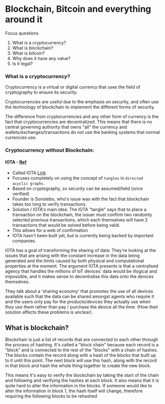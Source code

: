 # Blockchain, Bitcoin and everything around it

Focus questions
1) What is a cryptocurrency?
2) What is blockchain?
3) What is bitcoin?
4) Why does it have any value?
5) Is it legal?

### What is a cryptocurrency?
Cryptocurrency is a virtual or digital currency that uses the field of cryptography to ensure its security. 

Cryptocurrencies are useful due to the emphasis on security, and often use the technology of blockchain to implement the different forms of security. 

The difference from cryptocurrencies and any other form of currency is the fact that cryptocurrencies are decentralized. This means that there is no central governing authority that owns "all" the currency and wallets/exchanges/transactions do not use the banking systems that normal currencies use. 

### Cryptocurrency without Blockchain:


#### IOTA - [Ref](https://www.technologyreview.com/s/609771/a-cryptocurrency-without-a-blockchain-has-been-built-to-outperform-bitcoin/)
- Called IOTA [Link](https://www.iota.org/)
- Focuses completely on using the concept of `tangles` in `directed acyclic graphs`.
- Based on cryptography, so security can be assumed/held (once verified)
- Founder is Sonstebo, who's issue was with the fact that blockchain takes too long to verify transactions.
- Solution / IOTA's main idea: The IOTA "tangle" says that to place a transaction on the blockchain, the issuer must confirm two randomly selected previous transactions, which each themselves will have 2 transactions that would be solved before being valid. 
- This allows for a web of confirmation
- IOTA hasn't been built yet, but is currently being backed by important companies.

IOTA has a goal of transforming the sharing of data: They're looking at the issues that are arising with the constant increase in the data being generated and the limits caused by both physical and computational properties at the moment. The argument IOTA presents is that a centralised agency that handles the millions of IoT devices' data would be illogical and impossible, and it makes sense to decentralise this data onto the devices themselves. 

They talk about a 'sharing economy' that promotes the use of all devices available such that the data can be shared amongst agents who require it and the users only pay for the products/devices they actually use _when they use them_ rather than pay / purchase the device all the time.  (How their solution affects these problems is unclear).

## What is blockchain?

 Blockchain is just a list of records that are connected to each other through the process of hashing. It's called a "block chain" because each record is a "block" and is connected to the rest of the "blocks" with a chain of hashes. The blocks contain the record along with a hash of the blocks that built up to it until this point. The next block will use this hash, along with the record in that block and hash the whole thing together to create the new block.

This means it's easy to verify the blockchain by taking the start of the chain and following and verifying the hashes at each block. It also means that it is quite hard to alter the information in the blocks. If someone would like to alter the information in block 1, the hash itself will change, therefore requiring the following blocks to be rehashed  











